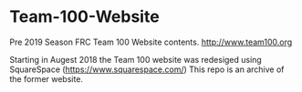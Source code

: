 # Team-100-Website
Pre 2019 Season FRC Team 100 Website contents.
http://www.team100.org

Starting in Augest 2018 the Team 100 website was redesiged using SquareSpace (https://www.squarespace.com/)
This repo is an archive of the former website. 
